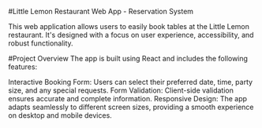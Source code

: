 #Little Lemon Restaurant Web App - Reservation System

This web application allows users to easily book tables at the Little Lemon restaurant. It's designed with a focus on user experience, accessibility, and robust functionality.

#Project Overview
The app is built using React and includes the following features:

Interactive Booking Form: Users can select their preferred date, time, party size, and any special requests.
Form Validation: Client-side validation ensures accurate and complete information.
Responsive Design: The app adapts seamlessly to different screen sizes, providing a smooth experience on desktop and mobile devices.